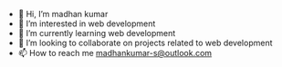 - 👋 Hi, I’m madhan kumar
- 👀 I’m interested in web development
- 🌱 I’m currently learning web development
- 💞️ I’m looking to collaborate on projects related to web development
- 📫 How to reach me madhankumar-s@outlook.com

<!---
madhankumar-s/madhankumar-s is a ✨ special ✨ repository because its `README.md` (this file) appears on your GitHub profile.
You can click the Preview link to take a look at your changes.
--->
